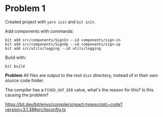 # Problem 1

Created project with `yarn init` and `bit init`.

Add components with commands:
```
bit add src/components/SignIn --id components/sign-in
bit add src/components/SignUp --id components/sign-up
bit add src/utils/logging --id utils/logging
```

Build with:
```
bit build
```

**Problem**
All files are output to the root `dist` directory, instead of in their own source code folder.

The compiler has a `FIXED_OUT_DIR` value, what's the reason for this?  Is this causing the problem?

https://bit.dev/bit/envs/compilers/react-typescript/~code?version=3.1.38#src/tsconfig.ts